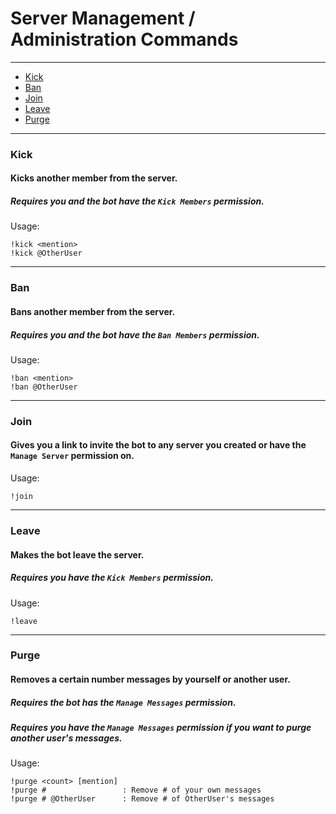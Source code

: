 # Server Management / Administration Commands
---

* [Kick](#kick)
* [Ban](#ban)
* [Join](#join)
* [Leave](#leave)
* [Purge](#purge)

---

### Kick
#### Kicks another member from the server.
##### Requires __you and the bot__ have the `Kick Members` permission.
Usage:

    !kick <mention>
    !kick @OtherUser

---
### Ban
#### Bans another member from the server.
##### Requires __you and the bot__ have the `Ban Members` permission.
Usage:

    !ban <mention>
    !ban @OtherUser

---

### Join
#### Gives you a link to invite the bot to any server you created or have the `Manage Server` permission on.
Usage:

    !join

---

### Leave
#### Makes the bot leave the server.
##### Requires __you__ have the `Kick Members` permission.
Usage:

    !leave

---

### Purge
#### Removes a certain number messages by yourself or another user.
##### Requires __the bot__ has the `Manage Messages` permission.
##### Requires __you__ have the `Manage Messages` permission if you want to purge _another user's_ messages.
Usage:

    !purge <count> [mention]
    !purge #                 : Remove # of your own messages
    !purge # @OtherUser      : Remove # of OtherUser's messages
